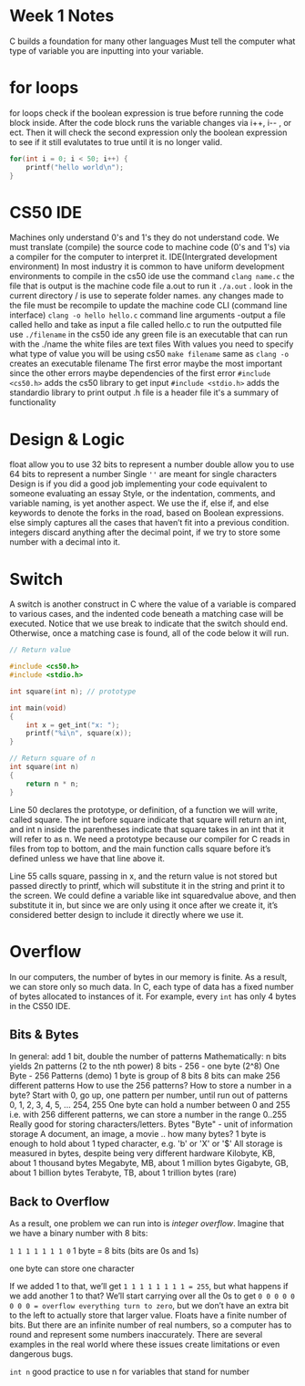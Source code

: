 # Week 1 Notes
C builds a foundation for many other languages
Must tell the computer what type of variable you are inputting into your variable.
# for loops
for loops check if the boolean expression is true before running the code block inside. After the code block runs the variable changes via i++, i-- , or ect. Then it will check the second expression only the boolean expression to see if it still evalutates to true until it is no longer valid.
```c
for(int i = 0; i < 50; i++) {
	printf("hello world\n");
}
```
# CS50 IDE
Machines only understand 0's and 1's they do not understand code. We must translate (compile) the source code to machine code (0's and 1's) via a compiler for the computer to interpret it.
IDE(Intergrated development environment)
In most industry it is common to have uniform development environments
to compile in the cs50 ide
use the command ```clang name.c```
the file that is output is the machine code file a.out
to run it ```./a.out``` . look in the current directory / is use to seperate folder names.
any changes made to the file must be recompile to update the machine code
CLI (command line interface)
```clang -o hello hello.c``` command line arguments -output a file called hello and take as input a file called hello.c
to run the outputted file use ```./filename```
in the cs50 ide any green file is an executable that can run with the ./name
the white files are text files
With values you need to specify what type of value you will be using
cs50 ```make filename``` same as ```clang -o```
creates an executable filename
The first error maybe the most important since the other errors maybe dependencies of the first error
```#include <cs50.h>``` adds the cs50 library to get input
```#include <stdio.h>``` adds the standardio library to print output
.h file is a header file it's a summary of functionality
# Design & Logic
float allow you to use 32 bits to represent a number
double allow you to use 64 bits to represent a number
Single ```''``` are meant for single characters  
Design is if you did a good job implementing your code equivalent to someone evaluating an essay
Style, or the indentation, comments, and variable naming, is yet another aspect.
We use the if, else if, and else keywords to denote the forks in the road, based on Boolean expressions. else simply captures all the cases that haven’t fit into a previous condition.
integers discard anything after the decimal point, if we try to store some number with a decimal into it.
# Switch
A switch is another construct in C where the value of a variable is compared to various cases, and the indented code beneath a matching case will be executed.
Notice that we use break to indicate that the switch should end. Otherwise, once a matching case is found, all of the code below it will run.

```c
// Return value

#include <cs50.h>
#include <stdio.h>

int square(int n); // prototype

int main(void)
{
    int x = get_int("x: ");
    printf("%i\n", square(x));
}

// Return square of n
int square(int n)
{
    return n * n;
}
```
Line 50 declares the prototype, or definition, of a function we will write, called square. The int before square indicate that square will return an int, and int n inside the parentheses indicate that square takes in an int that it will refer to as n. We need a prototype because our compiler for C reads in files from top to bottom, and the main function calls square before it’s defined unless we have that line above it.

Line 55 calls square, passing in x, and the return value is not stored but passed directly to printf, which will substitute it in the string and print it to the screen. We could define a variable like int squaredvalue above, and then substitute it in, but since we are only using it once after we create it, it’s considered better design to include it directly where we use it.

# Overflow
In our computers, the number of bytes in our memory is finite. As a result, we can store only so much data. In C, each type of data has a fixed number of bytes allocated to instances of it. For example, every ```int``` has only 4 bytes in the CS50 IDE.
## Bits & Bytes
In general: add 1 bit, double the number of patterns
Mathematically: n bits yields 2n patterns (2 to the nth power)
8 bits - 256 - one byte (2^8)
One Byte - 256 Patterns (demo)
1 byte is group of 8 bits
8 bits can make 256 different patterns
How to use the 256 patterns?
How to store a number in a byte?
Start with 0, go up, one pattern per number, until run out of patterns
0, 1, 2, 3, 4, 5, ... 254, 255
One byte can hold a number between 0 and 255
i.e. with 256 different patterns, we can store a number in the range 0..255
Really good for storing characters/letters.
Bytes
"Byte" - unit of information storage
A document, an image, a movie .. how many bytes?
1 byte is enough to hold about 1 typed character, e.g. 'b' or 'X' or '$'
All storage is measured in bytes, despite being very different hardware
Kilobyte, KB, about 1 thousand bytes
Megabyte, MB, about 1 million bytes
Gigabyte, GB, about 1 billion bytes
Terabyte, TB, about 1 trillion bytes (rare)
## Back to Overflow
As a result, one problem we can run into is *integer overflow*. Imagine that we have a binary number with 8 bits:

```1 1 1 1 1 1 1 0``` 1 byte = 8 bits (bits are 0s and 1s) 

one byte can store one character

If we added 1 to that, we’ll get ```1 1 1 1 1 1 1 1 = 255```, but what happens if we add another 1 to that? We’ll start carrying over all the 0s to get ```0 0 0 0 0 0 0 0 = overflow everything turn to zero```, but we don’t have an extra bit to the left to actually store that larger value.
Floats have a finite number of bits. But there are an infinite number of real numbers, so a computer has to round and represent some numbers inaccurately.
There are several examples in the real world where these issues create limitations or even dangerous bugs.

```int n``` good practice to use n for variables that stand for number


